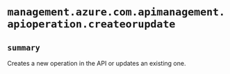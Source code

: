 # `management.azure.com.apimanagement.apioperation.createorupdate`

## `summary`
Creates a new operation in the API or updates an existing one.


